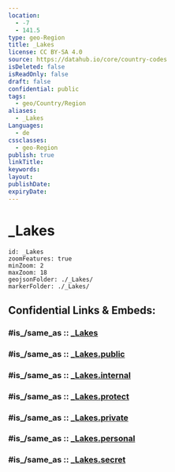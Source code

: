 ```yaml
---
location:
  - -7
  - 141.5
type: geo-Region
title: _Lakes
license: CC BY-SA 4.0
source: https://datahub.io/core/country-codes
isDeleted: false
isReadOnly: false
draft: false
confidential: public
tags:
  - geo/Country/Region
aliases:
  - _Lakes
Languages:
  - de
cssclasses:
  - geo-Region
publish: true
linkTitle:
keywords:
layout:
publishDate:
expiryDate:
---
```


# _Lakes

```leaflet
id: _Lakes
zoomFeatures: true 
minZoom: 2 
maxZoom: 18
geojsonFolder: ./_Lakes/
markerFolder: ./_Lakes/
```


## Confidential Links & Embeds: 

### #is_/same_as :: [_Lakes](/_Standards/Earth/Continent/Asia/Asia~South~East/Malay_Archipelago/Papua-New_Guinea/Provinces~Papua/New_Guinea~Western/_Lakes.md) 

### #is_/same_as :: [_Lakes.public](/_public/Earth/Continent/Asia/Asia~South~East/Malay_Archipelago/Papua-New_Guinea/Provinces~Papua/New_Guinea~Western/_Lakes.public.md) 

### #is_/same_as :: [_Lakes.internal](/_internal/Earth/Continent/Asia/Asia~South~East/Malay_Archipelago/Papua-New_Guinea/Provinces~Papua/New_Guinea~Western/_Lakes.internal.md) 

### #is_/same_as :: [_Lakes.protect](/_protect/Earth/Continent/Asia/Asia~South~East/Malay_Archipelago/Papua-New_Guinea/Provinces~Papua/New_Guinea~Western/_Lakes.protect.md) 

### #is_/same_as :: [_Lakes.private](/_private/Earth/Continent/Asia/Asia~South~East/Malay_Archipelago/Papua-New_Guinea/Provinces~Papua/New_Guinea~Western/_Lakes.private.md) 

### #is_/same_as :: [_Lakes.personal](/_personal/Earth/Continent/Asia/Asia~South~East/Malay_Archipelago/Papua-New_Guinea/Provinces~Papua/New_Guinea~Western/_Lakes.personal.md) 

### #is_/same_as :: [_Lakes.secret](/_secret/Earth/Continent/Asia/Asia~South~East/Malay_Archipelago/Papua-New_Guinea/Provinces~Papua/New_Guinea~Western/_Lakes.secret.md)

